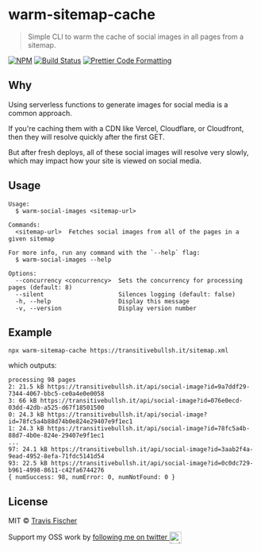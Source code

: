 # warm-sitemap-cache

> Simple CLI to warm the cache of social images in all pages from a sitemap.

[![NPM](https://img.shields.io/npm/v/warm-sitemap-cache.svg)](https://www.npmjs.com/package/warm-sitemap-cache) [![Build Status](https://github.com/transitive-bullshit/warm-sitemap-cache/actions/workflows/test.yml/badge.svg)](https://github.com/transitive-bullshit/warm-sitemap-cache/actions/workflows/test.yml) [![Prettier Code Formatting](https://img.shields.io/badge/code_style-prettier-brightgreen.svg)](https://prettier.io)

## Why

Using serverless functions to generate images for social media is a common approach.

If you're caching them with a CDN like Vercel, Cloudflare, or Cloudfront, then they will resolve quickly after the first GET.

But after fresh deploys, all of these social images will resolve very slowly, which may impact how your site is viewed on social media.

## Usage

```
Usage:
  $ warm-social-images <sitemap-url>

Commands:
  <sitemap-url>  Fetches social images from all of the pages in a given sitemap

For more info, run any command with the `--help` flag:
  $ warm-social-images --help

Options:
  --concurrency <concurrency>  Sets the concurrency for processing pages (default: 8)
  --silent                     Silences logging (default: false)
  -h, --help                   Display this message
  -v, --version                Display version number
```

## Example

```
npx warm-sitemap-cache https://transitivebullsh.it/sitemap.xml
```

which outputs:

```
processing 98 pages
2: 21.5 kB https://transitivebullsh.it/api/social-image?id=9a7ddf29-7344-4067-bbc5-ce0a4e0e0058
3: 66 kB https://transitivebullsh.it/api/social-image?id=076e0ecd-03dd-42db-a525-d67f18501500
0: 24.3 kB https://transitivebullsh.it/api/social-image?id=78fc5a4b88d74b0e824e29407e9f1ec1
1: 24.3 kB https://transitivebullsh.it/api/social-image?id=78fc5a4b-88d7-4b0e-824e-29407e9f1ec1
...
97: 24.1 kB https://transitivebullsh.it/api/social-image?id=3aab2f4a-9ead-4952-8efa-71fdc5141d54
93: 22.5 kB https://transitivebullsh.it/api/social-image?id=0c0dc729-b961-4998-8611-c42fa6744276
{ numSuccess: 98, numError: 0, numNotFound: 0 }
```

## License

MIT © [Travis Fischer](https://transitivebullsh.it)

Support my OSS work by <a href="https://twitter.com/transitive_bs">following me on twitter <img src="https://storage.googleapis.com/saasify-assets/twitter-logo.svg" alt="twitter" height="24px" align="center"></a>
